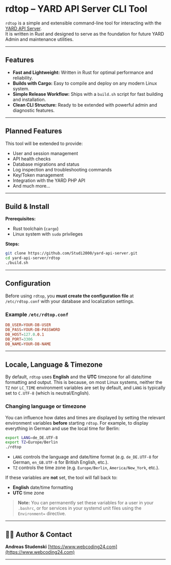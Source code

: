 # rdtop – YARD API Server CLI Tool

`rdtop` is a simple and extensible command-line tool for interacting with the [YARD API Server](https://github.com/Studi2000/yard-api-server).  
It is written in Rust and designed to serve as the foundation for future YARD Admin and maintenance utilities.

---

## Features

- **Fast and Lightweight:** Written in Rust for optimal performance and reliability.
- **Builds with Cargo:** Easy to compile and deploy on any modern Linux system.
- **Simple Release Workflow:** Ships with a `build.sh` script for fast building and installation.
- **Clean CLI Structure:** Ready to be extended with powerful admin and diagnostic features.

---

## Planned Features

This tool will be extended to provide:

- User and session management
- API health checks
- Database migrations and status
- Log inspection and troubleshooting commands
- Key/Token management
- Integration with the YARD PHP API
- And much more...

---

## Build & Install

**Prerequisites:**
- Rust toolchain (`cargo`)
- Linux system with `sudo` privileges

**Steps:**

```bash
git clone https://github.com/Studi2000/yard-api-server.git
cd yard-api-server/rdtop
./build.sh
```
---
## Configuration

Before using `rdtop`, you **must create the configuration file** at `/etc/rdtop.conf` with your database and localization settings.

### Example `/etc/rdtop.conf`

```conf
DB_USER=YOUR-DB-USER
DB_PASS=YOUR-DB-PASSWORD
DB_HOST=127.0.0.1
DB_PORT=3306
DB_NAME=YOUR-DB-NAME
```
---

## Locale, Language & Timezone

By default, `rdtop` uses **English** and the **UTC** timezone for all date/time formatting and output.
This is because, on most Linux systems, neither the `TZ` nor `LC_TIME` environment variables are set by default, and `LANG` is typically set to `C.UTF-8` (which is neutral/English).

### Changing language or timezone

You can influence how dates and times are displayed by setting the relevant environment variables **before** starting `rdtop`.
For example, to display everything in German and use the local time for Berlin:

```bash
export LANG=de_DE.UTF-8
export TZ=Europe/Berlin
./rdtop
```

* `LANG` controls the language and date/time format (e.g. `de_DE.UTF-8` for German, `en_GB.UTF-8` for British English, etc.).
* `TZ` controls the time zone (e.g. `Europe/Berlin`, `America/New_York`, etc.).

If these variables are **not** set, the tool will fall back to:

* **English** date/time formatting
* **UTC** time zone

> **Note:**
> You can permanently set these variables for a user in your `.bashrc`, or for services in your systemd unit files using the `Environment=` directive.

---

## 🧑‍💻 Author & Contact

**Andreas Studenski**
[https://www.webcoding24.com](https://www.webcoding24.com)

---